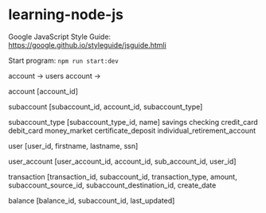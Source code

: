 # learning-node-js

Google JavaScript Style Guide: https://google.github.io/styleguide/jsguide.htmli

Start program: ```npm run start:dev```


account -> users
account ->

account
[account_id]

subaccount
[subaccount_id, account_id, subaccount_type]

subaccount_type
[subaccount_type_id, name]
savings
checking
credit_card
debit_card
money_market
certificate_deposit
individual_retirement_account

user
[user_id, firstname, lastname, ssn]

user_account
[user_account_id, account_id, sub_account_id, user_id]

transaction
[transaction_id, subaccount_id, transaction_type, amount, subaccount_source_id, subaccount_destination_id, create_date

balance
[balance_id, subaccount_id, last_updated]
